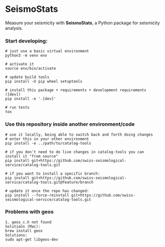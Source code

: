 # SeismoStats

Measure your seismicity with **SeismoStats**, a Python package for seismicity analysis.

### Start developing:

```
# just use a basic virtual environment
python3 -m venv env

# activate it
source env/bin/activate

# update build tools
pip install -U pip wheel setuptools

# install this package + requirements + development requirements ([dev])
pip install -e '.[dev]'

# run tests
tox
```

### Use this repository inside another environment/code

```
# use it locally, being able to switch back and forth doing changes
# enter this in your other environment
pip install -e ../path/to/catalog-tools

# if you don't need to do live changes in catalog-tools you can install it "from source"
pip install git+https://github.com/swiss-seismological-service/catalog-tools.git

# if you want to install a specific branch:
pip install git+https://github.com/swiss-seismological-service/catalog-tools.git@feature/branch

# update it once the repo has changed:
pip install --force-reinstall git+https://github.com/swiss-seismological-service/catalog-tools.git
```

### Problems with geos

```
1. geos_c.h not found
Solutions (Mac):
brew install geos
Solutions:
sudo apt-get libgeos-dev
```
